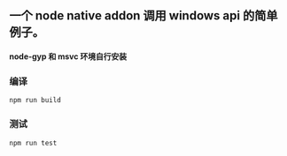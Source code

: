 ## 一个 node native addon 调用 windows api 的简单例子。

#### node-gyp 和 msvc 环境自行安装

### 编译
```shell    
npm run build
```

### 测试
```
npm run test
```
